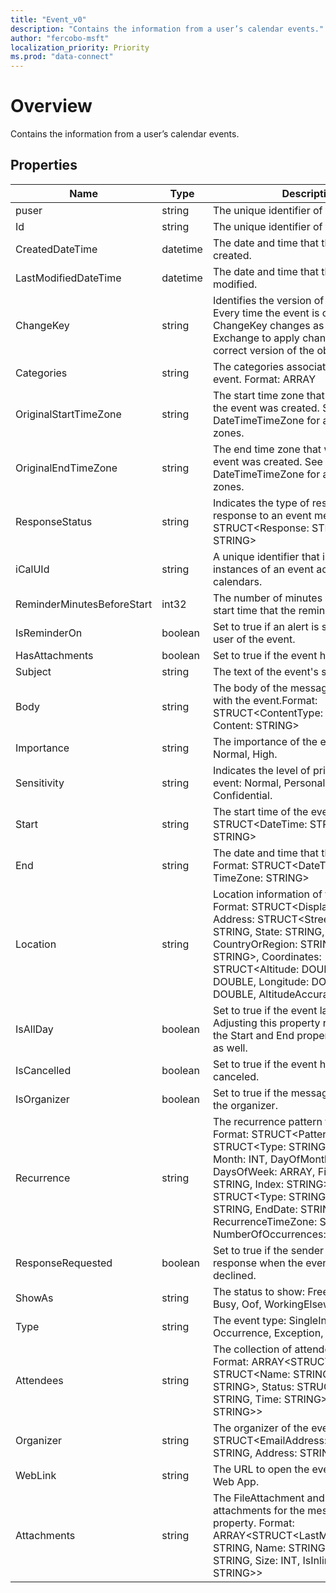```yaml
---
title: "Event_v0"
description: "Contains the information from a user’s calendar events."
author: "fercobo-msft"
localization_priority: Priority
ms.prod: "data-connect"
---
```


# Overview

Contains the information from a user’s calendar events.

## Properties

| Name | Type | Description |
|--|--|--|
| puser | string | The unique identifier of the user. |
| Id | string | The unique identifier of the event. |
| CreatedDateTime | datetime | The date and time that the event was created. |
| LastModifiedDateTime | datetime | The date and time that the event was last modified. |
| ChangeKey | string | Identifies the version of the event object. Every time the event is changed, ChangeKey changes as well. This allows Exchange to apply changes to the correct version of the object. |
| Categories | string | The categories associated with the event. Format: ARRAY<STRING> |
| OriginalStartTimeZone | string | The start time zone that was set when the event was created. See DateTimeTimeZone for a list of valid time zones. |
| OriginalEndTimeZone | string | The end time zone that was set when the event was created. See DateTimeTimeZone for a list of valid time zones. |
| ResponseStatus | string | Indicates the type of response sent in response to an event message. Format: STRUCT<Response: STRING, Time: STRING> |
| iCalUId | string | A unique identifier that is shared by all instances of an event across different calendars. |
| ReminderMinutesBeforeStart | int32 | The number of minutes before the event start time that the reminder alert occurs. |
| IsReminderOn | boolean | Set to true if an alert is set to remind the user of the event. |
| HasAttachments | boolean | Set to true if the event has attachments. |
| Subject | string | The text of the event's subject line. |
| Body | string | The body of the message associated with the event.Format: STRUCT<ContentType: STRING, Content: STRING> |
| Importance | string | The importance of the event: Low, Normal, High. |
| Sensitivity | string | Indicates the level of privacy for the event: Normal, Personal, Private, Confidential. |
| Start | string | The start time of the event. Format: STRUCT<DateTime: STRING, TimeZone: STRING> |
| End | string | The date and time that the event ends. Format: STRUCT<DateTime: STRING, TimeZone: STRING> |
| Location | string | Location information of the event. Format: STRUCT<DisplayName: STRING, Address: STRUCT<Street: STRING, City: STRING, State: STRING, CountryOrRegion: STRING, PostalCode: STRING>, Coordinates: STRUCT<Altitude: DOUBLE, Latitude: DOUBLE, Longitude: DOUBLE, Accuracy: DOUBLE, AltitudeAccuracy: DOUBLE>> |
| IsAllDay | boolean | Set to true if the event lasts all day. Adjusting this property requires adjusting the Start and End properties of the event as well. |
| IsCancelled | boolean | Set to true if the event has been canceled. |
| IsOrganizer | boolean | Set to true if the message sender is also the organizer. |
| Recurrence | string | The recurrence pattern for the event. Format: STRUCT<Pattern: STRUCT<Type: STRING, \`Interval\`: INT, Month: INT, DayOfMonth: INT, DaysOfWeek: ARRAY<STRING>, FirstDayOfWeek: STRING, Index: STRING>, \`Range\`: STRUCT<Type: STRING, StartDate: STRING, EndDate: STRING, RecurrenceTimeZone: STRING, NumberOfOccurrences: INT>> |
| ResponseRequested | boolean | Set to true if the sender would like a response when the event is accepted or declined. |
| ShowAs | string | The status to show: Free, Tentative, Busy, Oof, WorkingElsewhere, Unknown. |
| Type | string | The event type: SingleInstance, Occurrence, Exception, SeriesMaster. |
| Attendees | string | The collection of attendees for the event. Format: ARRAY<STRUCT<EmailAddress: STRUCT<Name: STRING, Address: STRING>, Status: STRUCT<Response: STRING, Time: STRING>, Type: STRING>> |
| Organizer | string | The organizer of the event. Format: STRUCT<EmailAddress: STRUCT<Name: STRING, Address: STRING>> |
| WebLink | string | The URL to open the event in Outlook Web App. |
| Attachments | string | The FileAttachment and ItemAttachment attachments for the message. Navigation property. Format: ARRAY<STRUCT<LastModifiedDateTime: STRING, Name: STRING, ContentType: STRING, Size: INT, IsInline: BOOLEAN, Id: STRING>> |
